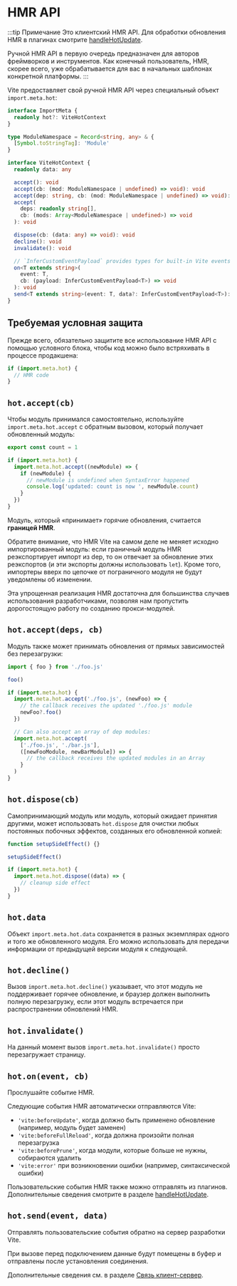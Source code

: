 # HMR API

:::tip Примечание
Это клиентский HMR API. Для обработки обновления HMR в плагинах смотрите [handleHotUpdate](./api-plugin#handlehotupdate).

Ручной HMR API в первую очередь предназначен для авторов фреймворков и инструментов. Как конечный пользователь, HMR, скорее всего, уже обрабатывается для вас в начальных шаблонах конкретной платформы.
:::

Vite предоставляет свой ручной HMR API через специальный объект `import.meta.hot`:

```ts
interface ImportMeta {
  readonly hot?: ViteHotContext
}

type ModuleNamespace = Record<string, any> & {
  [Symbol.toStringTag]: 'Module'
}

interface ViteHotContext {
  readonly data: any

  accept(): void
  accept(cb: (mod: ModuleNamespace | undefined) => void): void
  accept(dep: string, cb: (mod: ModuleNamespace | undefined) => void): void
  accept(
    deps: readonly string[],
    cb: (mods: Array<ModuleNamespace | undefined>) => void
  ): void

  dispose(cb: (data: any) => void): void
  decline(): void
  invalidate(): void

  // `InferCustomEventPayload` provides types for built-in Vite events
  on<T extends string>(
    event: T,
    cb: (payload: InferCustomEventPayload<T>) => void
  ): void
  send<T extends string>(event: T, data?: InferCustomEventPayload<T>): void
}
```

## Требуемая условная защита

Прежде всего, обязательно защитите все использование HMR API с помощью условного блока, чтобы код можно было встряхивать в процессе продакшена:

```js
if (import.meta.hot) {
  // HMR code
}
```

## `hot.accept(cb)`

Чтобы модуль принимался самостоятельно, используйте `import.meta.hot.accept` с обратным вызовом, который получает обновленный модуль:

```js
export const count = 1

if (import.meta.hot) {
  import.meta.hot.accept((newModule) => {
    if (newModule) {
      // newModule is undefined when SyntaxError happened
      console.log('updated: count is now ', newModule.count)
    }
  })
}
```

Модуль, который «принимает» горячие обновления, считается **границей HMR**.

Обратите внимание, что HMR Vite на самом деле не меняет исходно импортированный модуль: если граничный модуль HMR реэкспортирует импорт из dep, то он отвечает за обновление этих реэкспортов (и эти экспорты должны использовать `let`). Кроме того, импортеры вверх по цепочке от пограничного модуля не будут уведомлены об изменении.

Эта упрощенная реализация HMR достаточна для большинства случаев использования разработчиками, позволяя нам пропустить дорогостоящую работу по созданию прокси-модулей.

## `hot.accept(deps, cb)`

Модуль также может принимать обновления от прямых зависимостей без перезагрузки:

```js
import { foo } from './foo.js'

foo()

if (import.meta.hot) {
  import.meta.hot.accept('./foo.js', (newFoo) => {
    // the callback receives the updated './foo.js' module
    newFoo?.foo()
  })

  // Can also accept an array of dep modules:
  import.meta.hot.accept(
    ['./foo.js', './bar.js'],
    ([newFooModule, newBarModule]) => {
      // the callback receives the updated modules in an Array
    }
  )
}
```

## `hot.dispose(cb)`

Самопринимающий модуль или модуль, который ожидает принятия другими, может использовать `hot.dispose` для очистки любых постоянных побочных эффектов, созданных его обновленной копией:

```js
function setupSideEffect() {}

setupSideEffect()

if (import.meta.hot) {
  import.meta.hot.dispose((data) => {
    // cleanup side effect
  })
}
```

## `hot.data`

Объект `import.meta.hot.data` сохраняется в разных экземплярах одного и того же обновленного модуля. Его можно использовать для передачи информации от предыдущей версии модуля к следующей.

## `hot.decline()`

Вызов `import.meta.hot.decline()` указывает, что этот модуль не поддерживает горячее обновление, и браузер должен выполнить полную перезагрузку, если этот модуль встречается при распространении обновлений HMR.

## `hot.invalidate()`

На данный момент вызов `import.meta.hot.invalidate()` просто перезагружает страницу.

## `hot.on(event, cb)`

Прослушайте событие HMR.

Следующие события HMR автоматически отправляются Vite:

- `'vite:beforeUpdate'`, когда должно быть применено обновление (например, модуль будет заменен)
- `'vite:beforeFullReload'`, когда должна произойти полная перезагрузка
- `'vite:beforePrune'`, когда модули, которые больше не нужны, собираются удалить
- `'vite:error'` при возникновении ошибки (например, синтаксической ошибки)

Пользовательские события HMR также можно отправлять из плагинов. Дополнительные сведения смотрите в разделе [handleHotUpdate](./api-plugin#handlehotupdate).

## `hot.send(event, data)`

Отправлять пользовательские события обратно на сервер разработки Vite.

При вызове перед подключением данные будут помещены в буфер и отправлены после установления соединения.

Дополнительные сведения см. в разделе [Связь клиент-сервер](/guide/api-plugin.html#client-server-communication).

